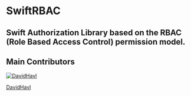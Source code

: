 # SwiftRBAC 
## Swift Authorization Library based on the RBAC (Role Based Access Control) permission model.


## Main Contributors

[![DavidHavl](http://www.gravatar.com/avatar/673ffd6fffaf898cdda976634bd6342e?s=117)](https://github.com/DavidHavl)

[DavidHavl](https://github.com/DavidHavl)
